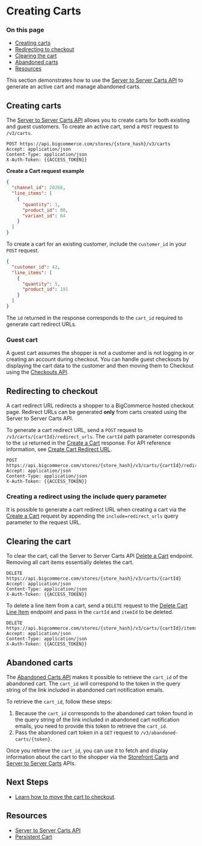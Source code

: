 # Creating Carts

<div class="otp" id="no-index">

### On this page
- [Creating carts](#creating-carts)
- [Redirecting to checkout](#redirecting-to-checkout)
- [Clearing the cart](#clearing-the-cart)
- [Abandoned carts](#abandoned-carts)
- [Resources](#resources)

</div>

This section demonstrates how to use the [Server to Server Carts API](https://developer.bigcommerce.com/api-reference/store-management/carts) to generate an active cart and manage abandoned carts.

## Creating carts

The [Server to Server Carts API](https://developer.bigcommerce.com/api-reference/store-management/carts) allows you to create carts for both existing and guest customers. To create an active cart, send a `POST` request to `/v3/carts`.

```http
POST https://api.bigcommerce.com/stores/{store_hash}/v3/carts
Accept: application/json
Content-Type: application/json
X-Auth-Token: {{ACCESS_TOKEN}}
``` 

**Create a Cart request example**

```json
{
  "channel_id": 20266,
  "line_items": [
    {
      "quantity": 1,
      "product_id": 80,
      "variant_id": 64
    }
  ]
}
```

To create a cart for an existing customer, include the `customer_id` in your `POST` request.

```json
{
  "customer_id": 42,
  "line_items": [
    {
      "quantity": 5,
      "product_id": 191
    }
  ]
}
```

The `id` returned in the response corresponds to the `cart_id` required to generate cart redirect URLs.

### Guest cart

A guest cart assumes the shopper is not a customer and is not logging in or creating an account during checkout. You can handle guest checkouts by displaying the cart data to the customer and then moving them to Checkout using the [Checkouts API](https://developer.bigcommerce.com/api-reference/store-management/checkouts).

## Redirecting to checkout

A cart redirect URL redirects a shopper to a BigCommerce hosted checkout page. Redirect URLs can be generated **only** from carts created using the Server to Server Carts API.

To generate a cart redirect URL, send a `POST` request to `/v3/carts/{cartId}/redirect_urls`. The `cartId` path parameter corresponds to the `id` returned in the [Create a Cart](https://developer.bigcommerce.com/api-reference/store-management/carts/cart/createacart) response. For API reference information, see [Create Cart Redirect URL](https://developer.bigcommerce.com/api-reference/store-management/carts/cart-redirect-urls/createcartredirecturl).

```http
POST https://api.bigcommerce.com/stores/{store_hash}/v3/carts/{cartId}/redirect_urls
Accept: application/json
Content-Type: application/json
X-Auth-Token: {{ACCESS_TOKEN}}
``` 

### Creating a redirect using the include query parameter

It is possible to generate a cart redirect URL when creating a cart via the [Create a Cart](https://developer.bigcommerce.com/api-reference/store-management/carts/cart/createacart) request by appending the `include=redirect_urls` query parameter to the request URL.

## Clearing the cart

To clear the cart, call the Server to Server Carts API [Delete a Cart](https://developer.bigcommerce.com/api-reference/store-management/carts/cart/deleteacart) endpoint. Removing all cart items essentially deletes the cart.

```http
DELETE https://api.bigcommerce.com/stores/{store_hash}/v3/carts/{cartId}
Accept: application/json
Content-Type: application/json
X-Auth-Token: {{ACCESS_TOKEN}}
``` 

To delete a line item from a cart, send a `DELETE` request to the [Delete Cart Line Item](https://developer.bigcommerce.com/api-reference/store-management/carts/cart-items/deletecartlineitem) endpoint and pass in the `cartId` and `itemId` to be deleted. 

```http
DELETE https://api.bigcommerce.com/stores/{store_hash}/v3/carts/{cartId}/items/{itemId}
Accept: application/json
Content-Type: application/json
X-Auth-Token: {{ACCESS_TOKEN}}
``` 

## Abandoned carts

The [Abandoned Carts API](https://developer.bigcommerce.com/api-reference/store-management/abandoned-carts) makes it possible to retrieve the `cart_id` of the abandoned cart. The `cart_id` will correspond to the token in the query string of the link included in abandoned cart notification emails. 

To retrieve the `cart_id`, follow these steps:

1. Because the `cart_id` corresponds to the abandoned cart token found in the query string of the link included in abandoned cart notification emails, you need to provide this token to retrieve the `cart_id`.
2. Pass the abandoned cart token in a `GET` request to `/v3/abandoned-carts/{token}`. 

Once you retrieve the `cart_id`, you can use it to fetch and display information about the cart to the shopper via the [Storefront Carts](https://developer.bigcommerce.com/api-reference/storefront/carts) and [Server to Server Carts](https://developer.bigcommerce.com/api-reference/store-management/carts) APIs.

## Next Steps
* [Learn how to move the cart to checkout]().

## Resources
* [Server to Server Carts API](https://developer.bigcommerce.com/api-reference/store-management/carts)
* [Persistent Cart](https://support.bigcommerce.com/s/article/Persistent-Cart)
